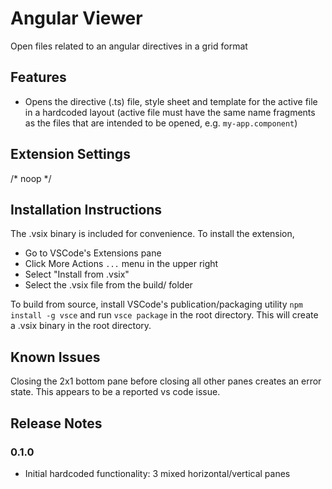 # Angular Viewer

Open files related to an angular directives in a grid format

## Features

 - Opens the directive (.ts) file, style sheet and template for the active file in a hardcoded layout (active file must have the same name fragments as the files that are intended to be opened, e.g. `my-app.component`)

## Extension Settings

/* noop */

## Installation Instructions

The .vsix binary is included for convenience. To install the extension, 
 - Go to VSCode's Extensions pane
 - Click More Actions `...` menu in the upper right
 - Select "Install from .vsix"
 - Select the .vsix file from the build/ folder

To build from source, install VSCode's publication/packaging utility `npm install -g vsce` and run `vsce package` in the root directory. This will create a .vsix binary in the root directory.

## Known Issues

Closing the 2x1 bottom pane before closing all other panes creates an error state. This appears to be a reported vs code issue.

## Release Notes

 ### 0.1.0
  - Initial hardcoded functionality: 3 mixed horizontal/vertical panes
